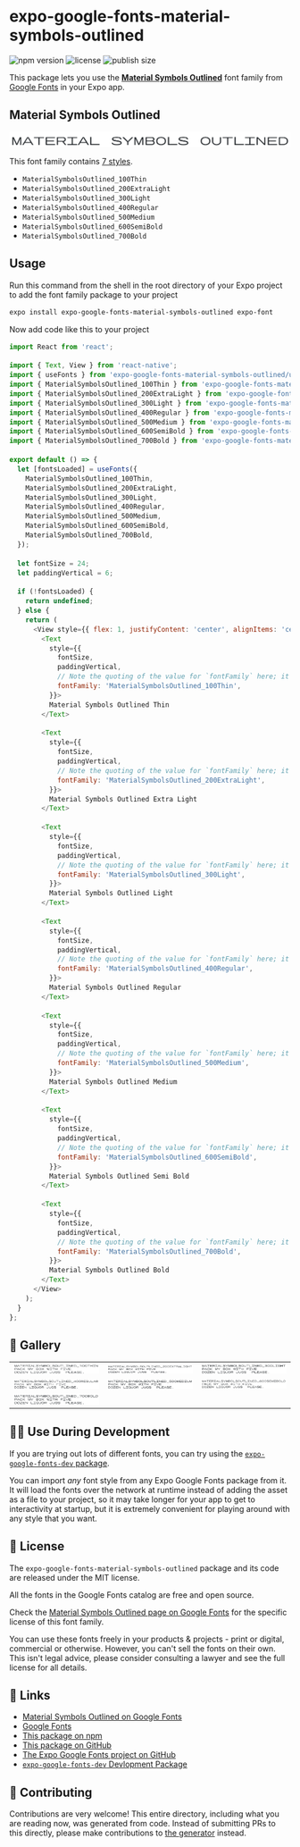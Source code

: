 # expo-google-fonts-material-symbols-outlined

![npm version](https://flat.badgen.net/npm/v/expo-google-fonts-material-symbols-outlined)
![license](https://flat.badgen.net/github/license/expo/google-fonts)
![publish size](https://flat.badgen.net/packagephobia/install/expo-google-fonts-material-symbols-outlined)

This package lets you use the [**Material Symbols Outlined**](https://fonts.google.com/specimen/Material+Symbols+Outlined) font family from [Google Fonts](https://fonts.google.com/) in your Expo app.

## Material Symbols Outlined

![Material Symbols Outlined](./font-family.png)

This font family contains [7 styles](#-gallery).

- `MaterialSymbolsOutlined_100Thin`
- `MaterialSymbolsOutlined_200ExtraLight`
- `MaterialSymbolsOutlined_300Light`
- `MaterialSymbolsOutlined_400Regular`
- `MaterialSymbolsOutlined_500Medium`
- `MaterialSymbolsOutlined_600SemiBold`
- `MaterialSymbolsOutlined_700Bold`

## Usage

Run this command from the shell in the root directory of your Expo project to add the font family package to your project
```sh
expo install expo-google-fonts-material-symbols-outlined expo-font
```

Now add code like this to your project
```js
import React from 'react';

import { Text, View } from 'react-native';
import { useFonts } from 'expo-google-fonts-material-symbols-outlined/useFonts';
import { MaterialSymbolsOutlined_100Thin } from 'expo-google-fonts-material-symbols-outlined/100Thin';
import { MaterialSymbolsOutlined_200ExtraLight } from 'expo-google-fonts-material-symbols-outlined/200ExtraLight';
import { MaterialSymbolsOutlined_300Light } from 'expo-google-fonts-material-symbols-outlined/300Light';
import { MaterialSymbolsOutlined_400Regular } from 'expo-google-fonts-material-symbols-outlined/400Regular';
import { MaterialSymbolsOutlined_500Medium } from 'expo-google-fonts-material-symbols-outlined/500Medium';
import { MaterialSymbolsOutlined_600SemiBold } from 'expo-google-fonts-material-symbols-outlined/600SemiBold';
import { MaterialSymbolsOutlined_700Bold } from 'expo-google-fonts-material-symbols-outlined/700Bold';

export default () => {
  let [fontsLoaded] = useFonts({
    MaterialSymbolsOutlined_100Thin,
    MaterialSymbolsOutlined_200ExtraLight,
    MaterialSymbolsOutlined_300Light,
    MaterialSymbolsOutlined_400Regular,
    MaterialSymbolsOutlined_500Medium,
    MaterialSymbolsOutlined_600SemiBold,
    MaterialSymbolsOutlined_700Bold,
  });

  let fontSize = 24;
  let paddingVertical = 6;

  if (!fontsLoaded) {
    return undefined;
  } else {
    return (
      <View style={{ flex: 1, justifyContent: 'center', alignItems: 'center' }}>
        <Text
          style={{
            fontSize,
            paddingVertical,
            // Note the quoting of the value for `fontFamily` here; it expects a string!
            fontFamily: 'MaterialSymbolsOutlined_100Thin',
          }}>
          Material Symbols Outlined Thin
        </Text>

        <Text
          style={{
            fontSize,
            paddingVertical,
            // Note the quoting of the value for `fontFamily` here; it expects a string!
            fontFamily: 'MaterialSymbolsOutlined_200ExtraLight',
          }}>
          Material Symbols Outlined Extra Light
        </Text>

        <Text
          style={{
            fontSize,
            paddingVertical,
            // Note the quoting of the value for `fontFamily` here; it expects a string!
            fontFamily: 'MaterialSymbolsOutlined_300Light',
          }}>
          Material Symbols Outlined Light
        </Text>

        <Text
          style={{
            fontSize,
            paddingVertical,
            // Note the quoting of the value for `fontFamily` here; it expects a string!
            fontFamily: 'MaterialSymbolsOutlined_400Regular',
          }}>
          Material Symbols Outlined Regular
        </Text>

        <Text
          style={{
            fontSize,
            paddingVertical,
            // Note the quoting of the value for `fontFamily` here; it expects a string!
            fontFamily: 'MaterialSymbolsOutlined_500Medium',
          }}>
          Material Symbols Outlined Medium
        </Text>

        <Text
          style={{
            fontSize,
            paddingVertical,
            // Note the quoting of the value for `fontFamily` here; it expects a string!
            fontFamily: 'MaterialSymbolsOutlined_600SemiBold',
          }}>
          Material Symbols Outlined Semi Bold
        </Text>

        <Text
          style={{
            fontSize,
            paddingVertical,
            // Note the quoting of the value for `fontFamily` here; it expects a string!
            fontFamily: 'MaterialSymbolsOutlined_700Bold',
          }}>
          Material Symbols Outlined Bold
        </Text>
      </View>
    );
  }
};

```

## 🔡 Gallery


||||
|-|-|-|
|![MaterialSymbolsOutlined_100Thin](.//100Thin/MaterialSymbolsOutlined_100Thin.ttf.png)|![MaterialSymbolsOutlined_200ExtraLight](.//200ExtraLight/MaterialSymbolsOutlined_200ExtraLight.ttf.png)|![MaterialSymbolsOutlined_300Light](.//300Light/MaterialSymbolsOutlined_300Light.ttf.png)||
|![MaterialSymbolsOutlined_400Regular](.//400Regular/MaterialSymbolsOutlined_400Regular.ttf.png)|![MaterialSymbolsOutlined_500Medium](.//500Medium/MaterialSymbolsOutlined_500Medium.ttf.png)|![MaterialSymbolsOutlined_600SemiBold](.//600SemiBold/MaterialSymbolsOutlined_600SemiBold.ttf.png)||
|![MaterialSymbolsOutlined_700Bold](.//700Bold/MaterialSymbolsOutlined_700Bold.ttf.png)||||


## 👩‍💻 Use During Development

If you are trying out lots of different fonts, you can try using the [`expo-google-fonts-dev` package](https://github.com/freeboub/google-fonts/tree/master/font-packages/dev#readme).

You can import *any* font style from any Expo Google Fonts package from it. It will load the fonts
over the network at runtime instead of adding the asset as a file to your project, so it may take longer
for your app to get to interactivity at startup, but it is extremely convenient
for playing around with any style that you want.

## 📖 License

The `expo-google-fonts-material-symbols-outlined` package and its code are released under the MIT license.

All the fonts in the Google Fonts catalog are free and open source.

Check the [Material Symbols Outlined page on Google Fonts](https://fonts.google.com/specimen/Material+Symbols+Outlined) for the specific license of this font family.

You can use these fonts freely in your products & projects - print or digital, commercial or otherwise. However, you can't sell the fonts on their own. This isn't legal advice, please consider consulting a lawyer and see the full license for all details.

## 🔗 Links

- [Material Symbols Outlined on Google Fonts](https://fonts.google.com/specimen/Material+Symbols+Outlined)
- [Google Fonts](https://fonts.google.com/)
- [This package on npm](https://www.npmjs.com/package/expo-google-fonts-material-symbols-outlined)
- [This package on GitHub](https://github.com/freeboub/google-fonts/tree/master/font-packages/material-symbols-outlined)
- [The Expo Google Fonts project on GitHub](https://github.com/freeboub/google-fonts)
- [`expo-google-fonts-dev` Devlopment Package](https://github.com/freeboub/google-fonts/tree/master/font-packages/dev)

## 🤝 Contributing

Contributions are very welcome! This entire directory, including what you are reading now, was generated from code. Instead of submitting PRs to this directly, please make contributions to [the generator](https://github.com/freeboub/google-fonts/tree/master/packages/generator) instead.
